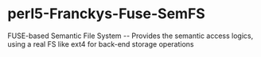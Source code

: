 # perl5-Franckys-Fuse-SemFS
FUSE-based Semantic File System -- Provides the semantic access logics, using a real FS like ext4 for back-end storage operations

